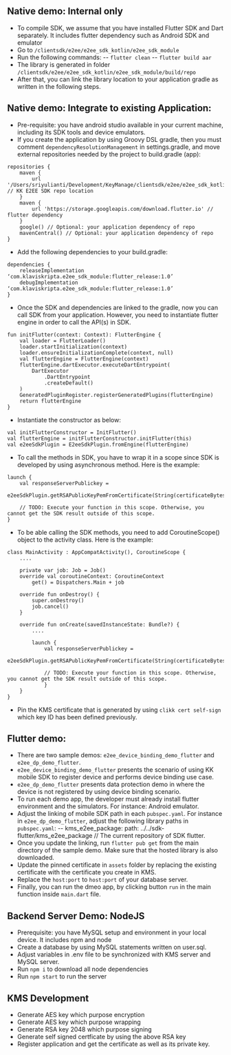 ## Native demo: Internal only
- To compile SDK, we assume that you have installed Flutter SDK and Dart separately. It includes flutter dependency such as Android SDK and emulator
- Go to `/clientsdk/e2ee/e2ee_sdk_kotlin/e2ee_sdk_module`
- Run the following commands:
-- `flutter clean`
-- `flutter build aar`
- The library is generated in folder `/clientsdk/e2ee/e2ee_sdk_kotlin/e2ee_sdk_module/build/repo`
- After that, you can link the library location to your application gradle as written in the following steps.

## Native demo: Integrate to existing Application:
- Pre-requisite: you have android studio available in your current machine, including its SDK tools and device emulators.
- If you create the application by using Groovy DSL gradle, then you must comment `dependencyResolutionManagement` in settings.gradle, and move external repositories needed by the project to build.gradle (app):
```	
repositories {
    maven {
        url '/Users/sriyulianti/Development/KeyManage/clientsdk/e2ee/e2ee_sdk_kotlin/e2ee_sdk_module/build/host/outputs/repo' // KK E2EE SDK repo location
    }
    maven {
        url 'https://storage.googleapis.com/download.flutter.io' // flutter dependency
    }
    google() // Optional: your application dependency of repo
    mavenCentral() // Optional: your application dependency of repo 
}
```
- Add the following dependencies to your build.gradle:
```
dependencies {
    releaseImplementation ‘com.klaviskripta.e2ee_sdk_module:flutter_release:1.0’
    debugImplementation ‘com.klaviskripta.e2ee_sdk_module:flutter_release:1.0’
}
```
- Once the SDK and dependencies are linked to the gradle, now you can call SDK from your application. However, you need to instantiate flutter engine in order to call the API(s) in SDK.
```
fun initFlutter(context: Context): FlutterEngine {
    val loader = FlutterLoader()
    loader.startInitialization(context)
    loader.ensureInitializationComplete(context, null)
    val flutterEngine = FlutterEngine(context)
    flutterEngine.dartExecutor.executeDartEntrypoint(
        DartExecutor
            .DartEntrypoint
            .createDefault()
    )
    GeneratedPluginRegister.registerGeneratedPlugins(flutterEngine)
    return flutterEngine
}
```

- Instantiate the constructor as below:
```
val initFlutterConstructor = InitFlutter()
val flutterEngine = initFlutterConstructor.initFlutter(this)
val e2eeSdkPlugin = E2eeSdkPlugin.fromEngine(flutterEngine)
```

- To call the methods in SDK, you have to wrap it in a scope since SDK is developed by using asynchronous method. Here is the example:
```
launch {
    val responseServerPublickey =
        e2eeSdkPlugin.getRSAPublicKeyPemFromCertificate(String(certificateBytes))

    // TODO: Execute your function in this scope. Otherwise, you cannot get the SDK result outside of this scope.
}
```

- To be able calling the SDK methods, you need to add CoroutineScope() object to the activity class. Here is the example:
```
class MainActivity : AppCompatActivity(), CoroutineScope {
    ....

    private var job: Job = Job()
    override val coroutineContext: CoroutineContext
        get() = Dispatchers.Main + job

    override fun onDestroy() {
        super.onDestroy()
        job.cancel()
    }

    override fun onCreate(savedInstanceState: Bundle?) {
        ....

        launch {
            val responseServerPublickey =
                e2eeSdkPlugin.getRSAPublicKeyPemFromCertificate(String(certificateBytes))

            // TODO: Execute your function in this scope. Otherwise, you cannot get the SDK result outside of this scope.
            }
    }
}
```

- Pin the KMS certificate that is generated by using `clikk cert self-sign` which key ID has been defined previously.

## Flutter demo: 
- There are two sample demos: `e2ee_device_binding_demo_flutter` and `e2ee_dp_demo_flutter`.
- `e2ee_device_binding_demo_flutter` presents the scenario of using KK mobile SDK to register device and performs device binding use case.
- `e2ee_dp_demo_flutter` presents data protection demo in where the device is not registered by using device binding scenario.
- To run each demo app, the developer must already install flutter environment and the simulators. For instance: Android emulator.
- Adjust the linking of mobile SDK path in each `pubspec.yaml`. For instance in `e2ee_dp_demo_flutter`, adjust the following library paths in `pubspec.yaml`:
    -- kms_e2ee_package:
        path: ../../sdk-flutter/kms_e2ee_package // The current repository of SDK flutter.
- Once you update the linking, run `flutter pub get` from the main directory of the sample demo. Make sure that the hosted library is also downloaded.
- Update the pinned certificate in `assets` folder by replacing the existing certificate with the certificate you create in KMS.
- Replace the `host:port` to `host:port` of your database server.
- Finally, you can run the dmeo app, by clicking button `run` in the main function inside `main.dart` file.

## Backend Server Demo: NodeJS
- Prerequisite: you have MySQL setup and environment in your local device. It includes npm and node
- Create a database by using MySQL statements written on user.sql.
- Adjust variables in .env file to be synchronized with KMS server and MySQL server.
- Run `npm i` to download all node dependencies
- Run `npm start` to run the server

## KMS Development
- Generate AES key which purpose encryption
- Generate AES key which purpose wrapping
- Generate RSA key 2048 which purpose signing
- Generate self signed certficate by using the above RSA key
- Register application and get the certificate as well as its private key.





